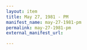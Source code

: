 ```yaml
---
layout: item
title: May 27, 1981 - PM
manifest_name: may-27-1981-pm
permalink: may-27-1981-pm
external_manifest_url: 

---
```

<!-- Add an essay or interpretive material below this line,
using HTML or markdown.  Do not modify this file above this line -->
